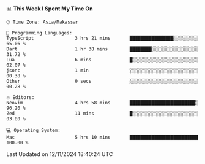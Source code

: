 <!--START_SECTION:waka-->
📊 **This Week I Spent My Time On** 

```text
🕑︎ Time Zone: Asia/Makassar

💬 Programming Languages: 
TypeScript               3 hrs 21 mins       ████████████████░░░░░░░░░   65.06 % 
Dart                     1 hr 38 mins        ████████░░░░░░░░░░░░░░░░░   31.72 % 
Lua                      6 mins              █░░░░░░░░░░░░░░░░░░░░░░░░   02.07 % 
jsonc                    1 min               ░░░░░░░░░░░░░░░░░░░░░░░░░   00.38 % 
Other                    0 secs              ░░░░░░░░░░░░░░░░░░░░░░░░░   00.28 % 

🔥 Editors: 
Neovim                   4 hrs 58 mins       ████████████████████████░   96.20 % 
Zed                      11 mins             █░░░░░░░░░░░░░░░░░░░░░░░░   03.80 % 

💻 Operating System: 
Mac                      5 hrs 10 mins       █████████████████████████   100.00 % 
```


 Last Updated on 12/11/2024 18:40:24 UTC
<!--END_SECTION:waka-->
